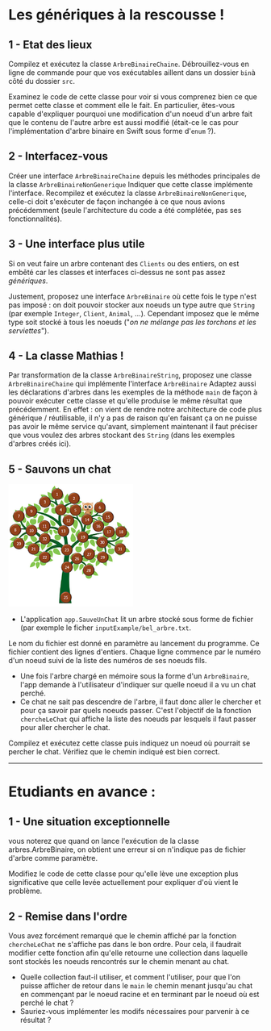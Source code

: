 # Les génériques à la rescousse !
## 1 - Etat des lieux
Compilez et exécutez la classe `ArbreBinaireChaine`.
Débrouillez-vous en ligne de commande pour que vos exécutables aillent dans un dossier `bin`à côté du dossier `src`.

Examinez le code de cette classe pour voir si vous comprenez bien ce que permet cette classe et comment elle le fait. 
En particulier, êtes-vous capable d'expliquer pourquoi une modification d'un noeud d'un arbre fait que le contenu 
de l'autre arbre est aussi modifié (était-ce le cas pour l'implémentation d'arbre binaire en Swift sous forme d'`enum` ?).

## 2 - Interfacez-vous
Créer une interface `ArbreBinaireChaine` depuis les méthodes principales de la classe `ArbreBinaireNonGenerique`
Indiquer que cette classe implémente l'interface.
Recompilez et exécutez la classe `ArbreBinaireNonGenerique`, celle-ci doit s'exécuter de façon inchangée à ce que nous avions précédemment
(seule l'architecture du code a été complétée, pas ses fonctionnalités).

## 3 - Une interface plus utile
Si on veut faire un arbre contenant des `Clients` ou des entiers, on est embêté car les classes et interfaces ci-dessus ne sont pas assez *génériques*.

Justement, proposez une interface `ArbreBinaire` où cette fois le type n'est pas imposé : on doit pouvoir stocker aux noeuds un type autre que `String` (par exemple `Integer`, `Client`, `Animal`, ...). Cependant imposez que le même type soit stocké à tous les noeuds ("*on ne mélange pas les torchons et les serviettes*").

## 4 - La classe Mathias !
Par transformation de la classe `ArbreBinaireString`, proposez une classe `ArbreBinaireChaine` qui implémente l'interface `ArbreBinaire`
Adaptez aussi les déclarations d'arbres dans les exemples de la méthode `main` de façon à pouvoir exécuter cette classe et qu'elle produise le même résultat que précédemment. En effet : on vient de rendre notre architecture de code plus générique / réutilisable, il n'y a pas de raison qu'en faisant ça on ne puisse pas avoir le même service qu'avant, simplement maintenant il faut préciser que vous voulez des arbres stockant des `String` (dans les exemples d'arbres créés ici).

## 5 - Sauvons un chat

![un chat ... perché](https://github.com/tpdecig/CPO1_generics/blob/main/assets/catOnTree.png?raw=true)

- L'application `app.SauveUnChat` lit un arbre stocké sous forme de fichier (par exemple le ficher `inputExample/bel_arbre.txt`.

Le nom du fichier est donné en paramètre au lancement du programme. Ce fichier contient des lignes d'entiers. Chaque ligne commence par le numéro d'un noeud suivi de la liste des numéros de ses noeuds fils. 

- Une fois l'arbre chargé en mémoire sous la forme d'un `ArbreBinaire`, l'app demande à l'utilisateur d'indiquer sur quelle noeud il a vu un chat perché. 
- Ce chat ne sait pas descendre de l'arbre, il faut donc aller le chercher et pour ça savoir par quels noeuds passer. C'est l'objectif de la fonction `chercheLeChat` qui affiche la liste des noeuds par lesquels il faut passer pour aller chercher le chat.

Compilez et exécutez cette classe puis indiquez un noeud où pourrait se percher le chat.
Vérifiez que le chemin indiqué est bien correct.

----
# Etudiants en avance : 

## 1 - Une situation exceptionnelle
vous noterez que quand on lance l'exécution de la classe arbres.ArbreBinaire, on obtient une erreur si on n'indique pas de fichier d'arbre comme paramètre. 

Modifiez le code de cette classe pour qu'elle lève une exception plus significative que celle levée actuellement pour expliquer d'où vient le problème.

## 2 - Remise dans l'ordre
Vous avez forcément remarqué que le chemin affiché par la fonction  `chercheLeChat` ne s'affiche pas dans le bon ordre. Pour cela, il faudrait modifier cette fonction afin qu'elle retourne une collection dans laquelle sont stockés les noeuds rencontrés sur le chemin menant au chat. 
- Quelle collection faut-il utiliser, et comment l'utiliser, pour que l'on puisse afficher de retour dans le `main` le chemin menant jusqu'au chat en commençant par le noeud racine et en terminant par le noeud où est perché le chat ?
- Sauriez-vous implémenter les modifs nécessaires pour parvenir à ce résultat ?